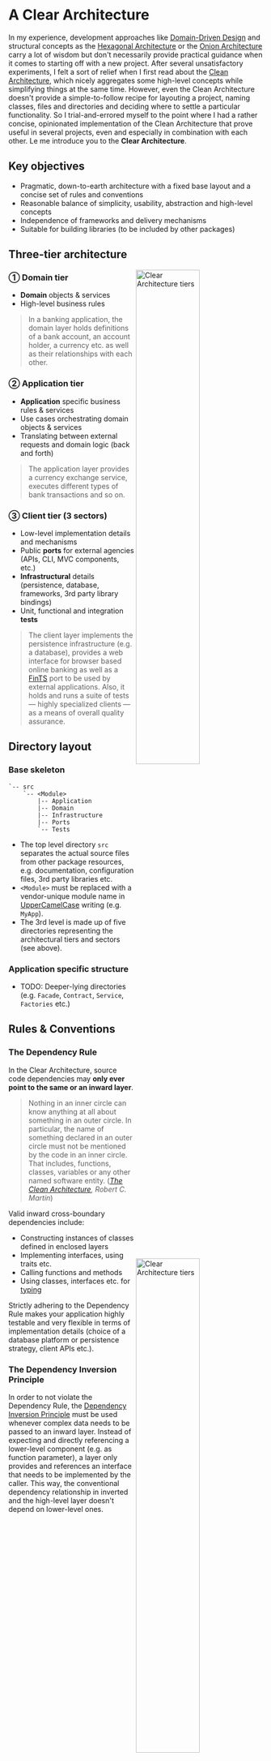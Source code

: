 # A Clear Architecture

In my experience, development approaches like [Domain-Driven Design](https://en.wikipedia.org/wiki/Domain-driven_design) and structural concepts as the [Hexagonal Architecture](http://alistair.cockburn.us/Hexagonal+architecture) or the [Onion Architecture](http://jeffreypalermo.com/blog/the-onion-architecture-part-1/) carry a lot of wisdom but don't necessarily provide practical guidance when it comes to starting off with a new project. After several unsatisfactory experiments, I felt a sort of relief when I first read about the [Clean Architecture](https://8thlight.com/blog/uncle-bob/2012/08/13/the-clean-architecture.html "The Clean Architecture by Bob Martin"), which nicely aggregates some high-level concepts while simplifying things at the same time. However, even the Clean Architecture doesn't provide a simple-to-follow recipe for layouting a project, naming classes, files and directories and deciding where to settle a particular functionality. So I trial-and-errored myself to the point where I had a rather concise, opinionated implementation of the Clean Architecture that prove useful in several projects, even and especially in combination with each other. Le me introduce you to the **Clear Architecture**.  


## Key objectives

* Pragmatic, down-to-earth architecture with a fixed base layout and a concise set of rules and conventions
* Reasonable balance of simplicity, usability, abstraction and high-level concepts
* Independence of frameworks and delivery mechanisms
* Suitable for building libraries (to be included by other packages)


## Three-tier architecture

<img src="https://cdn.rawgit.com/jkphl/generator-cleanphp/3306407b/doc/clear-architecture-domain-application-client-tiers.svg" alt="Clear Architecture tiers" align="right" width="50%"/>

### ① Domain tier

* **Domain** objects & services
* High-level business rules

> In a banking application, the domain layer holds definitions of a bank account, an account holder, a currency etc. as well as their relationships with each other.

### ② Application tier

* **Application** specific business rules & services
* Use cases orchestrating domain objects & services
* Translating between external requests and domain logic (back and forth)

> The application layer provides a currency exchange service, executes different types of bank transactions and so on.  

### ③ Client tier (3 sectors)

* Low-level implementation details and mechanisms
* Public **ports** for external agencies (APIs, CLI, MVC components, etc.)
* **Infrastructural** details (persistence, database, frameworks, 3rd party library bindings)
* Unit, functional and integration **tests**

> The client layer implements the persistence infrastructure (e.g. a database), provides a web interface for browser based online banking as well as a [FinTS](https://en.wikipedia.org/wiki/FinTS) port to be used by external applications. Also, it holds and runs a suite of tests — highly specialized clients — as a means of overall quality assurance.


## Directory layout

### Base skeleton

```
`-- src
    `-- <Module> 
        |-- Application
        |-- Domain
        |-- Infrastructure
        |-- Ports
        `-- Tests
```

* The top level directory `src` separates the actual source files from other package resources, e.g. documentation, configuration files, 3rd party libraries etc. 
* `<Module>` must be replaced with a vendor-unique module name in [UpperCamelCase] writing (e.g. `MyApp`).
* The 3rd level is made up of five directories representing the architectural tiers and sectors (see above).

### Application specific structure

* TODO: Deeper-lying directories (e.g. `Facade`, `Contract`, `Service`, `Factories` etc.) 


## Rules & Conventions

<img src="https://cdn.rawgit.com/jkphl/generator-cleanphp/3306407b/doc/clear-architecture-dependency-rule.svg" alt="Clear Architecture tiers" align="right" width="50%"/>

### The Dependency Rule

In the Clear Architecture, source code dependencies may **only ever point to the same or an inward layer**.

> Nothing in an inner circle can know anything at all about something in an outer circle. In particular, the name of something declared in an outer circle must not be mentioned by the code in an inner circle. That includes, functions, classes, variables or any other named software entity. (*[The Clean Architecture](https://8thlight.com/blog/uncle-bob/2012/08/13/the-clean-architecture.html), Robert C. Martin*)

Valid inward cross-boundary dependencies include:

* Constructing instances of classes defined in enclosed layers
* Implementing interfaces, using traits etc.
* Calling functions and methods
* Using classes, interfaces etc. for [typing](https://en.wikipedia.org/wiki/Type_system)

Strictly adhering to the Dependency Rule makes your application highly testable and very flexible in terms of implementation details (choice of a database platform or persistence strategy, client APIs etc.).

### The Dependency Inversion Principle

In order to not violate the Dependency Rule, the [Dependency Inversion Principle](https://en.wikipedia.org/wiki/Dependency_inversion_principle) must be used whenever complex data needs to be passed to an inward layer. Instead of expecting and directly referencing a lower-level component (e.g. as function parameter), a layer only provides and references an interface that needs to be implemented by the caller. This way, the conventional dependency relationship in inverted and the high-level layer doesn't depend on lower-level ones.

![Dependency inversion by using an interface / abstract service class](https://cdn.rawgit.com/jkphl/generator-cleanphp/4b0317a9/doc/clear-architecture-dependency-inversion.svg)


### Naming conventions

The following special elements (including their files) must be named after their role:

* Interfaces must use the **`Interface`** suffix (e.g. `MyCustomInterface`)
* Traits must use the **`Trait`** suffix (e.g. `MyCustomTrait`)
* Factories must use the **`Factory`** suffix (e.g. `MyCustomPurposeFactory`)

___

## Considerations for PHP implementations

* In a PHP implementation, [PSR-4] must be applied, with `<Module>` being the **base directory** corresponding to the **namespace prefix** (e.g. `Jkphl\MyApp`) as per [PSR-4].


[UpperCamelCase]: https://en.wikipedia.org/wiki/Camel_case
[PSR-4]: http://www.php-fig.org/psr/psr-4/
